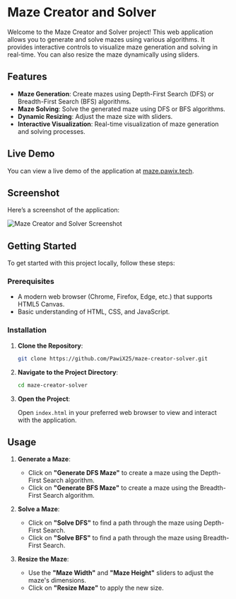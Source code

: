 # Maze Creator and Solver

Welcome to the Maze Creator and Solver project! This web application allows you to generate and solve mazes using various algorithms. It provides interactive controls to visualize maze generation and solving in real-time. You can also resize the maze dynamically using sliders.

## Features

- **Maze Generation**: Create mazes using Depth-First Search (DFS) or Breadth-First Search (BFS) algorithms.
- **Maze Solving**: Solve the generated maze using DFS or BFS algorithms.
- **Dynamic Resizing**: Adjust the maze size with sliders.
- **Interactive Visualization**: Real-time visualization of maze generation and solving processes.

## Live Demo

You can view a live demo of the application at [maze.pawix.tech](https://maze.pawix.tech).

## Screenshot

Here’s a screenshot of the application:

![Maze Creator and Solver Screenshot](https://github.com/user-attachments/assets/70c242cc-7c53-4afb-979a-b432563b28d1)

## Getting Started

To get started with this project locally, follow these steps:

### Prerequisites

- A modern web browser (Chrome, Firefox, Edge, etc.) that supports HTML5 Canvas.
- Basic understanding of HTML, CSS, and JavaScript.

### Installation

1. **Clone the Repository**:

    ```bash
    git clone https://github.com/PawiX25/maze-creator-solver.git
    ```

2. **Navigate to the Project Directory**:

    ```bash
    cd maze-creator-solver
    ```

3. **Open the Project**:

    Open `index.html` in your preferred web browser to view and interact with the application.

## Usage

1. **Generate a Maze**:
    - Click on **"Generate DFS Maze"** to create a maze using the Depth-First Search algorithm.
    - Click on **"Generate BFS Maze"** to create a maze using the Breadth-First Search algorithm.

2. **Solve a Maze**:
    - Click on **"Solve DFS"** to find a path through the maze using Depth-First Search.
    - Click on **"Solve BFS"** to find a path through the maze using Breadth-First Search.

3. **Resize the Maze**:
    - Use the **"Maze Width"** and **"Maze Height"** sliders to adjust the maze's dimensions.
    - Click on **"Resize Maze"** to apply the new size.
